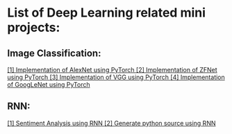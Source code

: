 # List of Deep Learning related mini projects:

## Image Classification:

[[1] Implementation of AlexNet using PyTorch ](https://github.com/adeveloperdiary/DeepLearning_MiniProjects/tree/master/AlexNet)
[[2] Implementation of ZFNet using PyTorch ](https://github.com/adeveloperdiary/DeepLearning_MiniProjects/tree/master/ZFNet)
[[3] Implementation of VGG using PyTorch ](https://github.com/adeveloperdiary/DeepLearning_MiniProjects/tree/master/VGGNet)
[[4] Implementation of GoogLeNet using PyTorch ](https://github.com/adeveloperdiary/DeepLearning_MiniProjects/tree/master/GoogLeNet)

## RNN:

[[1] Sentiment Analysis using RNN ](https://github.com/adeveloperdiary/DeepLearning_MiniProjects/tree/master/Sentiment_Analysis_using_RNN )
[[2] Generate python source using RNN ](https://github.com/adeveloperdiary/DeepLearning_MiniProjects/tree/master/Char_Sequence_with_RNN)
